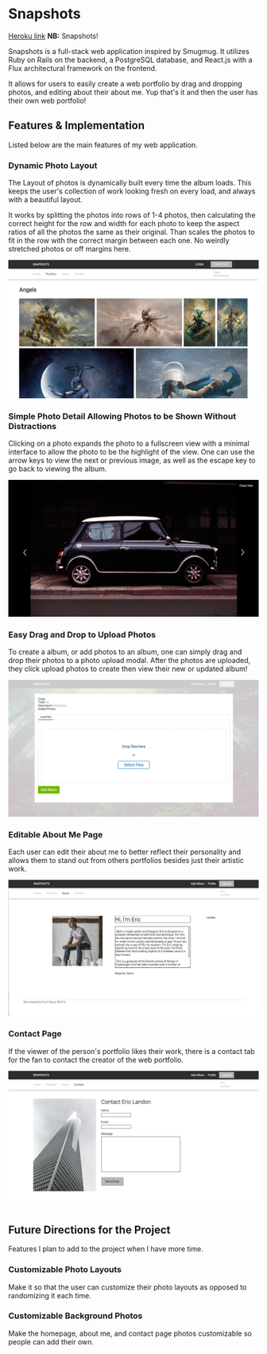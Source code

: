# Snapshots

[Heroku link][heroku] **NB:** Snapshots!

[heroku]: https://snapshotapp.herokuapp.com/

Snapshots is a full-stack web application inspired by Smugmug. It utilizes Ruby on Rails on the backend, a PostgreSQL database, and React.js with a Flux architectural framework on the frontend.

It allows for users to easily create a web portfolio by drag and dropping photos, and editing about their about me. Yup that's it and then the user has their own web portfolio!

## Features & Implementation
Listed below are the main features of my web application.

### Dynamic Photo Layout
The Layout of photos is dynamically built every time the album loads. This keeps the user's collection of work looking fresh on every load, and always with a beautiful layout.

It works by splitting the photos into rows of 1-4 photos, then calculating the correct height for the row and width for each photo to keep the aspect ratios of all the photos the same as their original. Than scales the photos to fit in the row with the correct margin between each one. No weirdly stretched photos or off margins here.


![photo_layout](./docs/production_readme_photos/photo_layout.png)

### Simple Photo Detail Allowing Photos to be Shown Without Distractions
Clicking on a photo expands the photo to a fullscreen view with a minimal interface to allow the photo to be the highlight of the view. One can use the arrow keys to view the next or previous image, as well as the escape key to go back to viewing the album.

![photo_layout](./docs/production_readme_photos/photo_detail.png)


### Easy Drag and Drop to Upload Photos
To create a album, or add photos to an album, one can simply drag and drop their photos to a photo upload modal. After the photos are uploaded, they click upload photos to create then view their new or updated album!

![photo_layout](./docs/production_readme_photos/upload_photos.png)


### Editable About Me Page
Each user can edit their about me to better reflect their personality and allows them to stand out from others portfolios besides just their artistic work.

![photo_layout](./docs/production_readme_photos/edit_about.png)


### Contact Page
If the viewer of the person's portfolio likes their work, there is a contact tab for the fan to contact the creator of the web portfolio.

![photo_layout](./docs/production_readme_photos/contact.png)


## Future Directions for the Project
Features I plan to add to the project when I have more time.

### Customizable Photo Layouts
Make it so that the user can customize their photo layouts as opposed to randomizing it each time.

### Customizable Background Photos
Make the homepage, about me, and contact page photos customizable so people can add their own.
